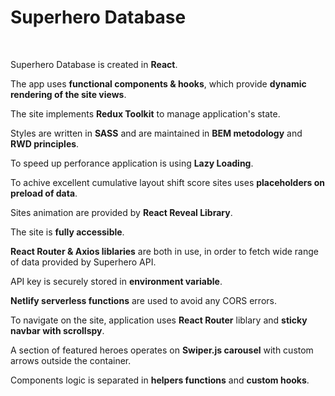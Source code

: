 # Superhero Database

<br />

Superhero Database is created in **React**. 

The app uses **functional components & hooks**, which provide **dynamic rendering of the site views**. 

The site implements **Redux Toolkit** to manage application's state.

Styles are written in **SASS** and are maintained in **BEM metodology** and **RWD principles**.

To speed up perforance application is using **Lazy Loading**.

To achive excellent cumulative layout shift score sites uses **placeholders on preload of data**.

Sites animation are provided by **React Reveal Library**.

The site is **fully accessible**.

**React Router & Axios liblaries** are both in use, in order to fetch wide range of data provided by Superhero API.

API key is securely stored in **environment variable**.

**Netlify serverless functions** are used to avoid any CORS errors. 

To navigate on the site, application uses **React Router** liblary and **sticky navbar with scrollspy**.

A section of featured heroes operates on **Swiper.js carousel** with custom arrows outside the container.

Components logic is separated in **helpers functions** and **custom hooks**.

<br /><br />


